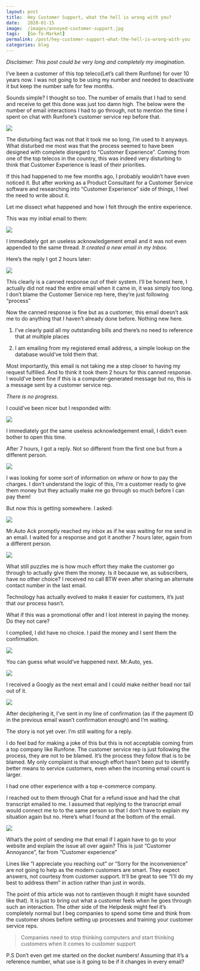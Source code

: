 ```yaml
---
layout: post
title:  Hey Customer Support, what the hell is wrong with you?
date:   2020-01-15
image:  /images/annoyed-customer-support.jpg
tags:   [Go-To-Market]
permalink: /post/hey-customer-support-what-the-hell-is-wrong-with-you
categories: blog
---
```



_Disclaimer: This post could be very long and completely my imagination._

I’ve been a customer of this top teleco(Let’s call them Runfone) for over 10 years now. I was not going to be using my number and needed to deactivate it but keep the number safe for few months.



Sounds simple? I thought so too. The number of emails that I had to send and receive to get this done was just too damn high. The below were the number of email interactions I had to go through, not to mention the time I spent on chat with Runfone’s customer service rep before that.





![](https://static.wixstatic.com/media/cd78de_6f953435ad4047e194817f709c38923a~mv2.png/v1/fill/w_740,h_155,al_c,q_90,usm_0.66_1.00_0.01/cd78de_6f953435ad4047e194817f709c38923a~mv2.webp)

The disturbing fact was not that it took me so long, I’m used to it anyways. What disturbed me most was that the process seemed to have been designed with complete disregard to “Customer Experience”. Coming from one of the top telecos in the country, this was indeed very disturbing to think that Customer Experience is least of their priorities.



If this had happened to me few months ago, I probably wouldn’t have even noticed it. But after working as a Product Consultant for a Customer Service software and researching into “Customer Experience” side of things, I feel the need to write about it.



Let me dissect what happened and how I felt through the entire experience.



This was my initial email to them:



![](https://static.wixstatic.com/media/cd78de_d44558b30edb42f6a4efd3a4fedc9bbe~mv2.png/v1/fill/w_740,h_126,al_c,q_90,usm_0.66_1.00_0.01/cd78de_d44558b30edb42f6a4efd3a4fedc9bbe~mv2.webp)



I immediately got an useless acknowledgement email and it was not even appended to the same thread. _It created a new email in my Inbox._



Here’s the reply I got 2 hours later:





![](https://static.wixstatic.com/media/cd78de_0d4e9df97bca4fa5b450c74466004d79~mv2.png/v1/fill/w_740,h_420,al_c,q_90,usm_0.66_1.00_0.01/cd78de_0d4e9df97bca4fa5b450c74466004d79~mv2.webp)

This clearly is a canned response out of their system. I’ll be honest here, I actually did not read the entire email when it came in, it was simply too long. I don’t blame the Customer Service rep here, they’re just following “process”



Now the canned response is fine but as a customer, this email doesn’t ask me to do anything that I haven’t already done before. Nothing new here.



1) I’ve clearly paid all my outstanding bills and there’s no need to reference that at multiple places



2) I am emailing from my registered email address, a simple lookup on the database would’ve told them that.



Most importantly, this email is not taking me a step closer to having my request fulfilled. And to think it took them 2 hours for this canned response. I would’ve been fine if this is a computer-generated message but no, this is a message sent by a customer service rep.



_There is no progress._



I could’ve been nicer but I responded with:



![](https://static.wixstatic.com/media/cd78de_1a8b61067c6c4da48247c9c0dd664f69~mv2.png/v1/fill/w_740,h_125,al_c,q_90,usm_0.66_1.00_0.01/cd78de_1a8b61067c6c4da48247c9c0dd664f69~mv2.webp)

I immediately got the same useless acknowledgement email, I didn’t even bother to open this time.



After 7 hours, I got a reply. Not so different from the first one but from a different person.



![](https://static.wixstatic.com/media/cd78de_7eac1a2a87144ab9bb32a70b6c109163~mv2.png/v1/fill/w_740,h_175,al_c,q_90,usm_0.66_1.00_0.01/cd78de_7eac1a2a87144ab9bb32a70b6c109163~mv2.webp)

I was looking for some sort of information on _where_ or _how_ to pay the charges. I don’t understand the logic of this, I’m a customer ready to give them money but they actually make me go through so much before I can pay them!



But now this is getting somewhere. I asked:

![](https://static.wixstatic.com/media/cd78de_f02e2948ec284e3f8adc9fe0d204cb37~mv2.png/v1/fill/w_740,h_112,al_c,q_90,usm_0.66_1.00_0.01/cd78de_f02e2948ec284e3f8adc9fe0d204cb37~mv2.webp)

Mr.Auto Ack promptly reached my inbox as if he was waiting for me send in an email. I waited for a response and got it another 7 hours later, again from a different person.



![](https://static.wixstatic.com/media/cd78de_0f0e951031894191a5b2b7ca1c79f9d8~mv2.png/v1/fill/w_740,h_400,al_c,q_90,usm_0.66_1.00_0.01/cd78de_0f0e951031894191a5b2b7ca1c79f9d8~mv2.webp)

What still puzzles me is how much effort they make the customer go through to actually give them the money. Is it because we, as subscribers, have no other choice? I received no call BTW even after sharing an alternate contact number in the last email.



Technology has actually evolved to make it easier for customers, it’s just that our process hasn’t.



What if this was a promotional offer and I lost interest in paying the money. Do they not care?



I complied, I did have no choice. I paid the money and I sent them the confirmation.



![](https://static.wixstatic.com/media/cd78de_3b1f4bce0105478b970642575f355a36~mv2.png/v1/fill/w_740,h_173,al_c,q_90,usm_0.66_1.00_0.01/cd78de_3b1f4bce0105478b970642575f355a36~mv2.webp)

You can guess what would’ve happened next. Mr.Auto, yes.



![](https://static.wixstatic.com/media/cd78de_9b14a4bcb79b42b48ae3229f7f3f506c~mv2.jpg/v1/fill/w_560,h_542,al_c,lg_1,q_90/cd78de_9b14a4bcb79b42b48ae3229f7f3f506c~mv2.webp)

I received a Googly as the next email and I could make neither head nor tail out of it.

![](https://static.wixstatic.com/media/cd78de_c3c8d93c194f40f48824903f0e7022d0~mv2.png/v1/fill/w_740,h_213,al_c,q_90,usm_0.66_1.00_0.01/cd78de_c3c8d93c194f40f48824903f0e7022d0~mv2.webp)

After deciphering it, I’ve sent in my line of confirmation (as if the payment ID in the previous email wasn’t confirmation enough) and I’m waiting.



The story is not yet over. I’m still waiting for a reply.



I do feel bad for making a joke of this but this is not acceptable coming from a top company like Runfone. The customer service rep is just following the process, they are not to be blamed. It’s the process they follow that is to be blamed. My only complaint is that enough effort hasn’t been put to identify better means to service customers, even when the incoming email count is larger.



I had one other experience with a top e-commerce company.



I reached out to them through Chat for a refund issue and had the chat transcript emailed to me. I assumed that replying to the transcript email would connect me to to the same person so that I don’t have to explain my situation again but no. Here’s what I found at the bottom of the email.

![](https://static.wixstatic.com/media/cd78de_e43215068ef641279d87e2bfb455b5f0~mv2.png/v1/fill/w_740,h_82,al_c,lg_1,q_90/cd78de_e43215068ef641279d87e2bfb455b5f0~mv2.webp)

What’s the point of sending me that email if I again have to go to your website and explain the issue all over again? This is just “Customer Annoyance”, far from “Customer experience”



Lines like “I appreciate you reaching out” or “Sorry for the inconvenience” are not going to help as the modern customers are smart. They expect answers, not courtesy from customer support. It’ll be great to see “I’ll do my best to address them” in action rather than just in words.



The point of this article was not to rant(even though it might have sounded like that). It is just to bring out what a customer feels when he goes through such an interaction. The other side of the Helpdesk might feel it’s completely normal but I beg companies to spend some time and think from the customer shoes before setting up processes and training your customer service reps.

> Companies need to stop thinking computers and start thinking customers when it comes to customer support

P.S Don’t even get me started on the docket numbers! Assuming that it’s a reference number, what use is it going to be if it changes in every email?
